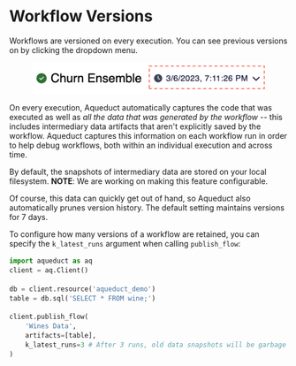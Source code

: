 # Workflow Versions

Workflows are versioned on every execution. You can see previous versions on by clicking the dropdown menu.

<figure><img src="../.gitbook/assets/image (16).png" alt=""><figcaption></figcaption></figure>

On every execution, Aqueduct automatically captures the code that was executed as well as _all the data that was generated by the workflow_ -- this includes intermediary data artifacts that aren't explicitly saved by the workflow. Aqueduct captures this information on each workflow run in order to help debug workflows, both within an individual execution and across time.&#x20;

By default, the snapshots of intermediary data are stored on your local filesystem. **NOTE**: We are working on making this feature configurable.

Of course, this data can quickly get out of hand, so Aqueduct also automatically prunes version history. The default setting maintains versions for 7 days.&#x20;

To configure how many versions of a workflow are retained, you can specify the `k_latest_runs` argument when calling `publish_flow`:

```python
import aqueduct as aq
client = aq.Client()

db = client.resource('aqueduct_demo')
table = db.sql('SELECT * FROM wine;')

client.publish_flow(
    'Wines Data',
    artifacts=[table],
    k_latest_runs=3 # After 3 runs, old data snapshots will be garbage collected.
)
```
